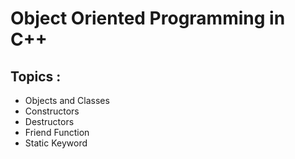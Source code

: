 # Object Oriented Programming in C++

## Topics :

- Objects and Classes
- Constructors
- Destructors
- Friend Function
- Static Keyword

